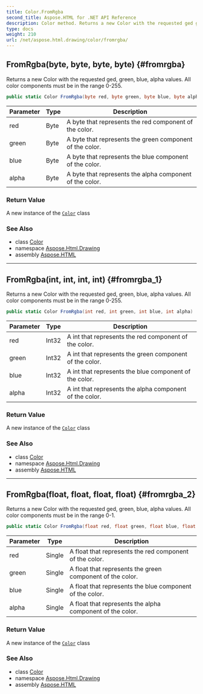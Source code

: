 ```yaml
---
title: Color.FromRgba
second_title: Aspose.HTML for .NET API Reference
description: Color method. Returns a new Color with the requested ged green blue alpha values. All color components must be in the range 0-255
type: docs
weight: 210
url: /net/aspose.html.drawing/color/fromrgba/
---
```

## FromRgba(byte, byte, byte, byte) {#fromrgba}

Returns a new Color with the requested ged, green, blue, alpha values. All color components must be in the range 0-255.

```csharp
public static Color FromRgba(byte red, byte green, byte blue, byte alpha)
```

| Parameter | Type | Description |
| --- | --- | --- |
| red | Byte | A byte that represents the red component of the color. |
| green | Byte | A byte that represents the green component of the color. |
| blue | Byte | A byte that represents the blue component of the color. |
| alpha | Byte | A byte that represents the alpha component of the color. |

### Return Value

A new instance of the [`Color`](../) class

### See Also

* class [Color](../)
* namespace [Aspose.Html.Drawing](../../../aspose.html.drawing/)
* assembly [Aspose.HTML](../../../)

---

## FromRgba(int, int, int, int) {#fromrgba_1}

Returns a new Color with the requested ged, green, blue, alpha values. All color components must be in the range 0-255.

```csharp
public static Color FromRgba(int red, int green, int blue, int alpha)
```

| Parameter | Type | Description |
| --- | --- | --- |
| red | Int32 | A int that represents the red component of the color. |
| green | Int32 | A int that represents the green component of the color. |
| blue | Int32 | A int that represents the blue component of the color. |
| alpha | Int32 | A int that represents the alpha component of the color. |

### Return Value

A new instance of the [`Color`](../) class

### See Also

* class [Color](../)
* namespace [Aspose.Html.Drawing](../../../aspose.html.drawing/)
* assembly [Aspose.HTML](../../../)

---

## FromRgba(float, float, float, float) {#fromrgba_2}

Returns a new Color with the requested ged, green, blue, alpha values. All color components must be in the range 0-1.

```csharp
public static Color FromRgba(float red, float green, float blue, float alpha)
```

| Parameter | Type | Description |
| --- | --- | --- |
| red | Single | A float that represents the red component of the color. |
| green | Single | A float that represents the green component of the color. |
| blue | Single | A float that represents the blue component of the color. |
| alpha | Single | A float that represents the alpha component of the color. |

### Return Value

A new instance of the [`Color`](../) class

### See Also

* class [Color](../)
* namespace [Aspose.Html.Drawing](../../../aspose.html.drawing/)
* assembly [Aspose.HTML](../../../)

